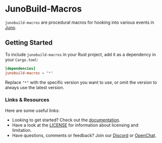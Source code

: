 # JunoBuild-Macros

`junobuild-macros` are procedural macros for hooking into various events in [Juno](https://juno.build).

## Getting Started

To include `junobuild-macros` in your Rust project, add it as a dependency in your `Cargo.toml`:

```toml
[dependencies]
junobuild-macros = "*"
```

Replace `"*"` with the specific version you want to use, or omit the version to always use the latest version.

### Links & Resources

Here are some useful links:

- Looking to get started? Check out the [documentation](https://juno.build).
- Have a look at the [LICENSE](https://github.com/junobuild/juno/blob/main/src/libs/macros/LICENSE.md) for information about licensing and limitation.
- Have questions, comments or feedback? Join our [Discord](https://discord.gg/wHZ57Z2RAG) or [OpenChat](https://oc.app/community/vxgpi-nqaaa-aaaar-ar4lq-cai/?ref=xanzv-uaaaa-aaaaf-aneba-cai).
